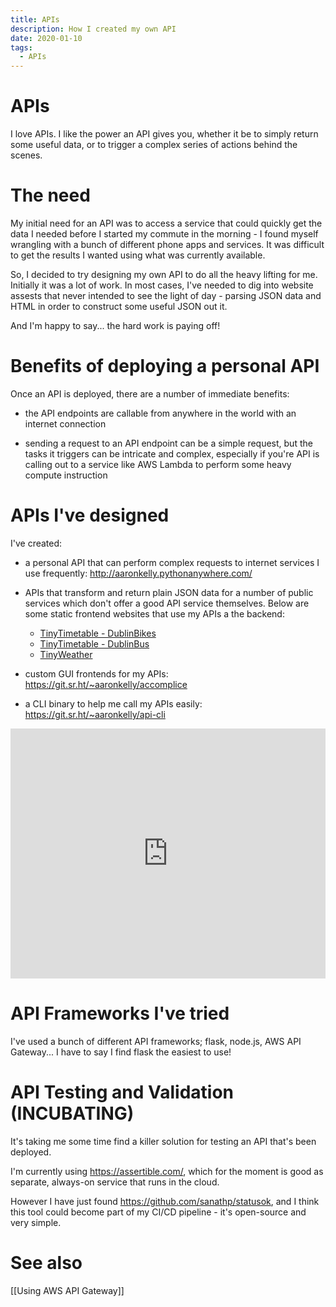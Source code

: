 ```yaml
---
title: APIs
description: How I created my own API
date: 2020-01-10
tags:
  - APIs
---
```


# APIs

I love APIs. I like the power an API gives you, whether it be to simply return some useful data, or to trigger a complex series of actions behind the scenes.

# The need

My initial need for an API was to access a service that could quickly get the data I needed before I started my commute in the morning - I found myself wrangling with a bunch of different phone apps and services. It was difficult to get the results I wanted using what was currently available.

So, I decided to try designing my own API to do all the heavy lifting for me. Initially it was a lot of work. In most cases, I've needed to dig into website assests that never intended to see the light of day - parsing JSON data and HTML in order to construct some useful JSON out it.

And I'm happy to say... the hard work is paying off!

# Benefits of deploying a personal API

Once an API is deployed, there are a number of immediate benefits:

- the API endpoints are callable from anywhere in the world with an internet connection

- sending a request to an API endpoint can be a simple request, but the tasks it triggers can be intricate and complex, especially if you're API is calling out to a service like AWS Lambda to perform some heavy compute instruction

# APIs I've designed

I've created:

- a personal API that can perform complex requests to internet services I use frequently: http://aaronkelly.pythonanywhere.com/

- APIs that transform and return plain JSON data for a number of public services which don't offer a good API service themselves. Below are some static frontend websites that use my APIs a the backend:
	- [TinyTimetable - DublinBikes](http://app-bucket-dublin-bike-tinytimetable.s3-website-eu-west-1.amazonaws.com/)
	- [TinyTimetable - DublinBus](http://app-bucket-dublin-bus-tinytimetable.s3-website-eu-west-1.amazonaws.com/)
	- [TinyWeather](http://app-bucket-weather-dublin-tinyweather.s3-website-eu-west-1.amazonaws.com/)

- custom GUI frontends for my APIs: https://git.sr.ht/~aaronkelly/accomplice

- a CLI binary to help me call my APIs easily: https://git.sr.ht/~aaronkelly/api-cli

<iframe height="400px" width="100%" src="https://repl.it/@aaronpkelly/UpbeatFairLegacy?lite=true" scrolling="no" frameborder="no" allowtransparency="false" allowfullscreen="true" sandbox="allow-forms allow-pointer-lock allow-popups allow-same-origin allow-scripts allow-modals"></iframe>

# API Frameworks I've tried

I've used a bunch of different API frameworks; flask, node.js, AWS API Gateway... I have to say I find flask the easiest to use! 

# API Testing and Validation (INCUBATING)

It's taking me some time find a killer solution for testing an API that's been deployed.

I'm currently using https://assertible.com/, which for the moment is good as separate, always-on service that runs in the cloud.

However I have just found https://github.com/sanathp/statusok, and I think this tool could become part of my CI/CD pipeline - it's open-source and very simple.

# See also
[[Using AWS API Gateway]]